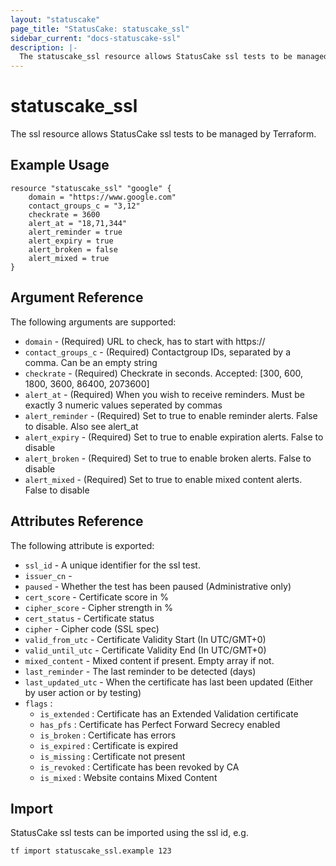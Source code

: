 ```yaml
---
layout: "statuscake"
page_title: "StatusCake: statuscake_ssl"
sidebar_current: "docs-statuscake-ssl"
description: |-
  The statuscake_ssl resource allows StatusCake ssl tests to be managed by Terraform.
---
```


# statuscake\_ssl

The ssl resource allows StatusCake ssl tests to be managed by Terraform.

## Example Usage

```hcl
resource "statuscake_ssl" "google" {
	domain = "https://www.google.com"
	contact_groups_c = "3,12"
	checkrate = 3600
	alert_at = "18,71,344"
	alert_reminder = true
	alert_expiry = true
	alert_broken = false
	alert_mixed = true
}
```

## Argument Reference

The following arguments are supported:

* `domain` - (Required) URL to check, has to start with https://
* `contact_groups_c` - (Required) Contactgroup IDs, separated by a comma. Can be an empty string
* `checkrate` - (Required) Checkrate in seconds. Accepted: [300, 600, 1800, 3600, 86400, 2073600]
* `alert_at` - (Required) When you wish to receive reminders. Must be exactly 3 numeric values seperated by commas
* `alert_reminder` - (Required) Set to true to enable reminder alerts. False to disable. Also see alert_at
* `alert_expiry` - (Required) Set to true to enable expiration alerts. False to disable
* `alert_broken` - (Required) Set to true to enable broken alerts. False to disable
* `alert_mixed` - (Required) Set to true to enable mixed content alerts. False to disable

## Attributes Reference

The following attribute is exported:

* `ssl_id` - A unique identifier for the ssl test.
* `issuer_cn` - 
* `paused` - Whether the test has been paused (Administrative only)
* `cert_score` - Certificate score in %
* `cipher_score` - Cipher strength in %
* `cert_status` - Certificate status
* `cipher` - Cipher code (SSL spec)
* `valid_from_utc` - Certificate Validity Start (In UTC/GMT+0)
* `valid_until_utc` - Certificate Validity End (In UTC/GMT+0)
* `mixed_content` - Mixed content if present. Empty array if not.
* `last_reminder` - The last reminder to be detected (days)
* `last_updated_utc` - When the certificate has last been updated (Either by user action or by testing)
* `flags` :
    * `is_extended` : Certificate has an Extended Validation certificate
    * `has_pfs` : Certificate has Perfect Forward Secrecy enabled
    * `is_broken` : Certificate has errors
    * `is_expired` : Certificate is expired
    * `is_missing` : Certificate not present
    * `is_revoked` : Certificate has been revoked by CA
    * `is_mixed` : Website contains Mixed Content

## Import

StatusCake ssl tests can be imported using the ssl id, e.g.

```
tf import statuscake_ssl.example 123
```
